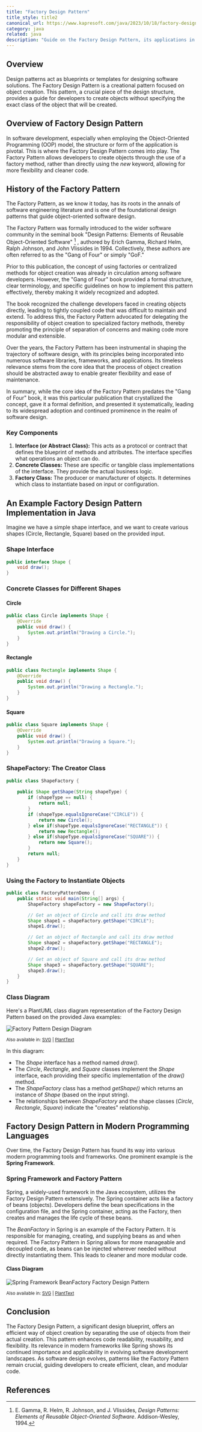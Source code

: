 ```yaml
---
title: "Factory Design Pattern"
title_style: title2
canonical_url: https://www.kapresoft.com/java/2023/10/18/factory-design-pattern.html
category: java
related: java
description: "Guide on the Factory Design Pattern, its applications in Java, and its role in modern programming like Spring Framework."
---
```


## Overview

Design patterns act as blueprints or templates for designing software solutions. The Factory Design Pattern is a creational pattern focused on object creation. This pattern, a crucial piece of the design structure, provides a guide for developers to create objects without specifying the exact class of the object that will be created.<!--excerpt-->

## Overview of Factory Design Pattern

In software development, especially when employing the Object-Oriented Programming (OOP) model, the structure or form of the application is pivotal. This is where the Factory Design Pattern comes into play. The Factory Pattern allows developers to create objects through the use of a factory method, rather than directly using the _new_ keyword, allowing for more flexibility and cleaner code.

## History of the Factory Pattern

The Factory Pattern, as we know it today, has its roots in the annals of software engineering literature and is one of the foundational design patterns that guide object-oriented software design.

The Factory Pattern was formally introduced to the wider software community in the seminal book "Design Patterns: Elements of Reusable Object-Oriented Software" [^1] , authored by Erich Gamma, Richard Helm, Ralph Johnson, and John Vlissides in 1994. Collectively, these authors are often referred to as the "Gang of Four" or simply "GoF."

Prior to this publication, the concept of using factories or centralized methods for object creation was already in circulation among software developers. However, the "Gang of Four" book provided a formal structure, clear terminology, and specific guidelines on how to implement this pattern effectively, thereby making it widely recognized and adopted.

The book recognized the challenge developers faced in creating objects directly, leading to tightly coupled code that was difficult to maintain and extend. To address this, the Factory Pattern advocated for delegating the responsibility of object creation to specialized factory methods, thereby promoting the principle of separation of concerns and making code more modular and extensible.

Over the years, the Factory Pattern has been instrumental in shaping the trajectory of software design, with its principles being incorporated into numerous software libraries, frameworks, and applications. Its timeless relevance stems from the core idea that the process of object creation should be abstracted away to enable greater flexibility and ease of maintenance.

In summary, while the core idea of the Factory Pattern predates the "Gang of Four" book, it was this particular publication that crystallized the concept, gave it a formal definition, and presented it systematically, leading to its widespread adoption and continued prominence in the realm of software design.

### Key Components

1. **Interface (or Abstract Class):** This acts as a protocol or contract that defines the blueprint of methods and attributes. The interface specifies what operations an object can do.
2. **Concrete Classes:** These are specific or tangible class implementations of the interface. They provide the actual business logic.
3. **Factory Class:** The producer or manufacturer of objects. It determines which class to instantiate based on input or configuration.

## An Example Factory Design Pattern Implementation in Java

Imagine we have a simple shape interface, and we want to create various shapes (Circle, Rectangle, Square) based on the provided input.

### Shape Interface
```java
public interface Shape {
    void draw();
}
```

### Concrete Classes for Different Shapes

#### Circle
```java
public class Circle implements Shape {
    @Override
    public void draw() {
        System.out.println("Drawing a Circle.");
    }
}
```

#### Rectangle
```java
public class Rectangle implements Shape {
    @Override
    public void draw() {
        System.out.println("Drawing a Rectangle.");
    }
}
```

#### Square
```java
public class Square implements Shape {
    @Override
    public void draw() {
        System.out.println("Drawing a Square.");
    }
}
```

### ShapeFactory: The Creator Class
```java
public class ShapeFactory {
    
    public Shape getShape(String shapeType) {
        if (shapeType == null) {
            return null;
        }   
        if (shapeType.equalsIgnoreCase("CIRCLE")) {
            return new Circle();
        } else if(shapeType.equalsIgnoreCase("RECTANGLE")) {
            return new Rectangle();
        } else if(shapeType.equalsIgnoreCase("SQUARE")) {
            return new Square();
        }
        return null;
    }
}
```

### Using the Factory to Instantiate Objects
```java
public class FactoryPatternDemo {
    public static void main(String[] args) {
        ShapeFactory shapeFactory = new ShapeFactory();

        // Get an object of Circle and call its draw method
        Shape shape1 = shapeFactory.getShape("CIRCLE");
        shape1.draw();

        // Get an object of Rectangle and call its draw method
        Shape shape2 = shapeFactory.getShape("RECTANGLE");
        shape2.draw();

        // Get an object of Square and call its draw method
        Shape shape3 = shapeFactory.getShape("SQUARE");
        shape3.draw();
    }
}
```
### Class Diagram

Here's a PlantUML class diagram representation of the Factory Design Pattern based on the provided Java examples:

<img src="https://cdngh.kapresoft.com/img/design-pattern-factory-diagram-68b0734.png" 
alt="Factory Pattern Design Diagram">

<small>Also available in: <a href="https://www.planttext.com/api/plantuml/svg/XP513e9034NtFKMN68C7O458J3o0U85cg3W93jWf6gBUNI13a9X85rtylkR_ffbN4csl5O1rod8cmvXVg65y0lQrBOGUqIR1UsqBU0EOYhp7lHLJhJ17DagkNCFoMqkonWo93cIqbcuYIzPHZlpGJrt32UOgrfNz-ZWPzaFGk6tYLnhaETX23a4M6YoSTxjqkZn18qpA7jDVPZRuYmN3RmOoTiNuZWy0" target="_blank">SVG</a>&nbsp;|
<a href="https://www.planttext.com/?text=XP513e9034NtFKMN68C7O458J3o0U85cg3W93jWf6gBUNI13a9X85rtylkR_ffbN4csl5O1rod8cmvXVg65y0lQrBOGUqIR1UsqBU0EOYhp7lHLJhJ17DagkNCFoMqkonWo93cIqbcuYIzPHZlpGJrt32UOgrfNz-ZWPzaFGk6tYLnhaETX23a4M6YoSTxjqkZn18qpA7jDVPZRuYmN3RmOoTiNuZWy0" target="_blank">PlantText</a></small>

In this diagram:

- The _Shape_ interface has a method named _draw()_.
- The _Circle_, _Rectangle_, and _Square_ classes implement the _Shape_ interface, each providing their specific implementation of the _draw()_ method.
- The _ShapeFactory_ class has a method _getShape()_ which returns an instance of _Shape_ (based on the input string).
- The relationships between _ShapeFactory_ and the shape classes (_Circle_, _Rectangle_, _Square_) indicate the "creates" relationship.

## Factory Design Pattern in Modern Programming Languages

Over time, the Factory Design Pattern has found its way into various modern programming tools and frameworks. One prominent example is the **Spring Framework**.

### Spring Framework and Factory Pattern

Spring, a widely-used framework in the Java ecosystem, utilizes the Factory Design Pattern extensively. The Spring container acts like a factory of beans (objects). Developers define the bean specifications in the configuration file, and the Spring container, acting as the Factory, then creates and manages the life cycle of these beans.

The _BeanFactory_ in Spring is an example of the Factory Pattern. It is responsible for managing, creating, and supplying beans as and when required. The Factory Pattern in Spring allows for more manageable and decoupled code, as beans can be injected wherever needed without directly instantiating them. This leads to cleaner and more modular code.

#### Class Diagram

<img src="https://cdngh.kapresoft.com/img/design-pattern-factory-spring-framework-beanfactory-0b2c322.png"
alt="Spring Framework BeanFactory Factory Design Pattern" />

<small>Also available in: <a href="https://www.planttext.com/api/plantuml/svg/pL9DJyCm3BtdLqGxRGBr1-o0Defs12GuS7KphmhB5uwhKG7_7QSQKZT6prY93_vwxyLPPGRYpZkb4fWzjAXdaTeg9xAXtH5uF4JQLmr2o3FzeRIO3Ooq0uFwLi8RC1ofF-QANRN89JCFqhxKJrncBPRweNb5mzDbrvhmhRE4s-S-IRHsaFE5NXC3Wmtv4auJevFmKFobpYYlKtBM0DiOQfc1xwpbOjZc2JLtDYS7_RtWp1S_I2SLZq0Ok2H_0vmKhZkE1z5NGuB6uGXpQFupUrHJ_E1CUHZzujsOjVN9eHSYKsB-qMhad2cegi-RCNUbLhARya6_0G00" target="_blank">SVG</a>&nbsp;|
<a href="https://www.planttext.com/?text=pL9DJyCm3BtdLqGxRGBr1-o0Defs12GuS7KphmhB5uwhKG7_7QSQKZT6prY93_vwxyLPPGRYpZkb4fWzjAXdaTeg9xAXtH5uF4JQLmr2o3FzeRIO3Ooq0uFwLi8RC1ofF-QANRN89JCFqhxKJrncBPRweNb5mzDbrvhmhRE4s-S-IRHsaFE5NXC3Wmtv4auJevFmKFobpYYlKtBM0DiOQfc1xwpbOjZc2JLtDYS7_RtWp1S_I2SLZq0Ok2H_0vmKhZkE1z5NGuB6uGXpQFupUrHJ_E1CUHZzujsOjVN9eHSYKsB-qMhad2cegi-RCNUbLhARya6_0G00" target="_blank">PlantText</a></small>


## Conclusion

The Factory Design Pattern, a significant design blueprint, offers an efficient way of object creation by separating the use of objects from their actual creation. This pattern enhances code readability, reusability, and flexibility. Its relevance in modern frameworks like Spring shows its continued importance and applicability in evolving software development landscapes. As software design evolves, patterns like the Factory Pattern remain crucial, guiding developers to create efficient, clean, and modular code.

## References

[^1]: E. Gamma, R. Helm, R. Johnson, and J. Vlissides, *Design Patterns: Elements of Reusable Object-Oriented Software*. Addison-Wesley, 1994.
